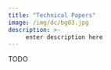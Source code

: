 ```yaml
---
title: "Technical Papers"
image: /img/dc/bg03.jpg
description: >-
     enter description here
---
```



TODO